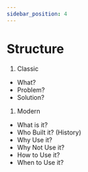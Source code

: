 ```yaml
---
sidebar_position: 4
---
```


# Structure

1. Classic

- What?
- Problem?
- Solution?

1. Modern

- What is it?
- Who Built it? (History)
- Why Use it?
- Why Not Use it?
- How to Use it?
- When to Use it?
